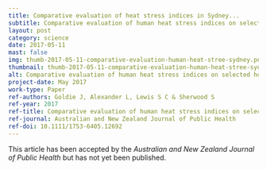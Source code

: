 ```yaml
---
title: Comparative evaluation of heat stress indices in Sydney...
subtitle: Comparative evaluation of human heat stress indices on selected hospital admissions in Sydney, Australia
layout: post
category: science
date: 2017-05-11
mast: false
img: thumb-2017-05-11-comparative-evaluation-human-heat-stree-sydney.png
thumbnail: thumb-2017-05-11-comparative-evaluation-human-heat-stree-sydney.png
alt: Comparative evaluation of human heat stress indices on selected hospital admissions in Sydney, Australia
project-date: May 2017
work-type: Paper
ref-authors: Goldie J, Alexander L, Lewis S C & Sherwood S
ref-year: 2017
ref-title: Comparative evaluation of human heat stress indices on selected hospital admissions in Sydney, Australia
ref-journal: Australian and New Zealand Journal of Public Health
ref-doi: 10.1111/1753-6405.12692
---
```


This article has been accepted by the _Australian and New Zealand Journal of Public Health_ but has not yet been published.